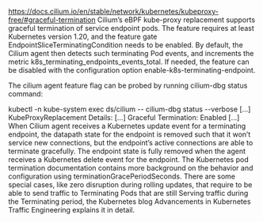 https://docs.cilium.io/en/stable/network/kubernetes/kubeproxy-free/#graceful-termination
Cilium’s eBPF kube-proxy replacement supports graceful termination of service endpoint pods. The feature requires at least Kubernetes version 1.20, and the feature gate EndpointSliceTerminatingCondition needs to be enabled. By default, the Cilium agent then detects such terminating Pod events, and increments the metric k8s_terminating_endpoints_events_total. If needed, the feature can be disabled with the configuration option enable-k8s-terminating-endpoint.

The cilium agent feature flag can be probed by running cilium-dbg status command:

kubectl -n kube-system exec ds/cilium -- cilium-dbg status --verbose
[...]
KubeProxyReplacement Details:
 [...]
 Graceful Termination:  Enabled
[...]
When Cilium agent receives a Kubernetes update event for a terminating endpoint, the datapath state for the endpoint is removed such that it won’t service new connections, but the endpoint’s active connections are able to terminate gracefully. The endpoint state is fully removed when the agent receives a Kubernetes delete event for the endpoint. The Kubernetes pod termination documentation contains more background on the behavior and configuration using terminationGracePeriodSeconds. There are some special cases, like zero disruption during rolling updates, that require to be able to send traffic to Terminating Pods that are still Serving traffic during the Terminating period, the Kubernetes blog Advancements in Kubernetes Traffic Engineering explains it in detail.

